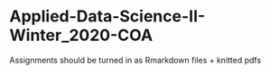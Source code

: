 # Applied-Data-Science-II-Winter_2020-COA
 
Assignments should be turned in as Rmarkdown files + knitted pdfs